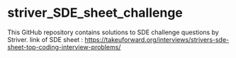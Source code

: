 # striver_SDE_sheet_challenge
This GitHub repository contains solutions to SDE challenge questions by Striver.
link of SDE sheet :  https://takeuforward.org/interviews/strivers-sde-sheet-top-coding-interview-problems/
